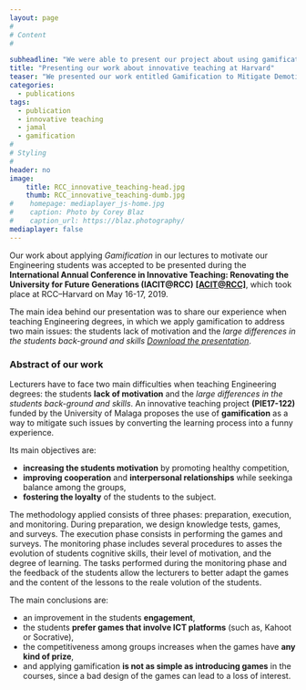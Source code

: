 ```yaml
---
layout: page
#
# Content
#

subheadline: "We were able to present our project about using gamification in engineering lectures"
title: "Presenting our work about innovative teaching at Harvard"
teaser: "We presented our work entitled Gamification to Mitigate Demotivation and Unevenness in Engineering Courses. during the International Annual Conference in Innovative Teaching: Renovating the University for Future Generations (IACIT@RCC). "
categories:
  - publications
tags:
  - publication
  - innovative teaching
  - jamal
  - gamification
#
# Styling
#
header: no
image: 
    title: RCC_innovative_teaching-head.jpg
    thumb: RCC_innovative_teaching-dumb.jpg
#    homepage: mediaplayer_js-home.jpg
#    caption: Photo by Corey Blaz
#    caption_url: https://blaz.photography/
mediaplayer: false
---
```


Our work about applying *Gamification* in our lectures to motivate our Engineering students was accepted to be presented during the **International Annual Conference in Innovative Teaching: Renovating the University for Future Generations (IACIT@RCC)** [**[ACIT@RCC]**](https://rcc.harvard.edu/event/IACIT), which took place at RCC–Harvard on May 16-17, 2019. 

The main idea behind our presentation was to share our experience when teaching  Engineering degrees, in which we apply gamification to address two main issues: the students lack of motivation and the *large differences in the students back-ground and skills* [*Download the presentation*](https://jamaltoutouh.github.io/downloads/Gamification_RCC2019.pdf).


### Abstract of our work
Lecturers have to face two main difficulties when teaching Engineering degrees: the students **lack of motivation** and the *large differences in the students back-ground and skills*. An innovative teaching project **(PIE17-122)** funded by the University of Malaga proposes the use of **gamification** as a way to mitigate such issues by converting the learning process into a funny experience.

Its main objectives are:
- **increasing the students motivation** by promoting healthy competition,
- **improving cooperation** and **interpersonal relationships** while seekinga balance among the groups,
- **fostering the loyalty** of the students to the subject.

The methodology applied consists of three phases: preparation, execution, and monitoring. During preparation, we design knowledge tests, games, and surveys. The execution phase consists in performing the games and surveys. The monitoring phase includes several procedures to asses the evolution of students cognitive skills, their level of motivation, and the degree of learning. The tasks performed during the monitoring phase and the feedback of the students allow the lecturers to better adapt the games and the content of the lessons to the reale volution of the students.

The main conclusions are:
- an improvement in the students **engagement**,
- the students **prefer games that involve ICT platforms** (such as, Kahoot or Socrative),
- the competitiveness among groups increases when the games have **any kind of prize**,
- and applying gamification **is not as simple as introducing games** in the courses, since a bad design of the games can lead to a loss of interest.





  
